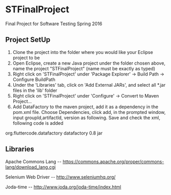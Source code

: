 # STFinalProject
Final Project for Software Testing Spring 2016

## Project SetUp
1. Clone the project into the folder where you would like your Eclipse project to be
2. Open Eclipse, create a new Java project under the folder chosen above, 
   name the project "STFinalProject" (name must be exactly as typed)
3. Right click on 'STFinalProject' under 'Package Explorer' -> Build Path -> Configure BuildPath
4. Under the 'Libraries' tab, click on 'Add External JARs', and select all *.jar files in the 'lib' folder
5. Right click on 'STFinalProject' under 'Configure' -> Convert to Maven Project...
6. Add DataFactory to the maven project, add it as a dependency in the pom.xml file.
Choose Dependencies, click add, in the prompted window, input groupId,artifactId, version as following.
Save and check the xml, following code is added
<dependency>
    <groupId>org.fluttercode.datafactory</groupId>
    <artifactId>datafactory</artifactId>
    <version>0.8</version>
    <type>jar</type>
</dependency>


## Libraries
Apache Commons Lang -- https://commons.apache.org/proper/commons-lang/download_lang.cgi

Selenium Web Driver -- http://www.seleniumhq.org/

Joda-time -- http://www.joda.org/joda-time/index.html
